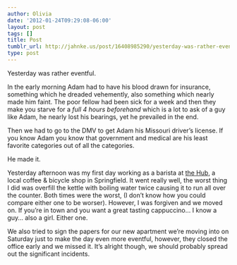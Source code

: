 ```yaml
---
author: Olivia
date: '2012-01-24T09:29:08-06:00'
layout: post
tags: []
title: Post
tumblr_url: http://jahnke.us/post/16408985290/yesterday-was-rather-eventful-in-the-early
type: post
---
```


Yesterday was rather eventful. 

In the early morning Adam had to have his blood drawn for insurance, something which he dreaded vehemently, also something which nearly made him faint. The poor fellow had been sick for a week and then they make you starve for a *full 4 hours beforehand* which is a lot to ask of a guy like Adam, he nearly lost his bearings, yet he prevailed in the end. 

Then we had to go to the DMV to get Adam his Missouri driver’s license. If you know Adam you know that government and medical are his least favorite categories out of all the categories. 

He made it. 

Yesterday afternoon was my first day working as a barista at [the Hub](http://www.insidethehub.com/), a local coffee & bicycle shop in Springfield. It went really well, the worst thing I did was overfill the kettle with boiling water twice causing it to run all over the counter. Both times were the worst, (I don’t know how you could compare either one to be worser). However, I was forgiven and we moved on. If you’re in town and you want a great tasting cappuccino… I know a guy… also a girl. Either one. 

We also tried to sign the papers for our new apartment we’re moving into on Saturday just to make the day even more eventful, however, they closed the office early and we missed it. It’s alright though, we should probably spread out the significant incidents. 
